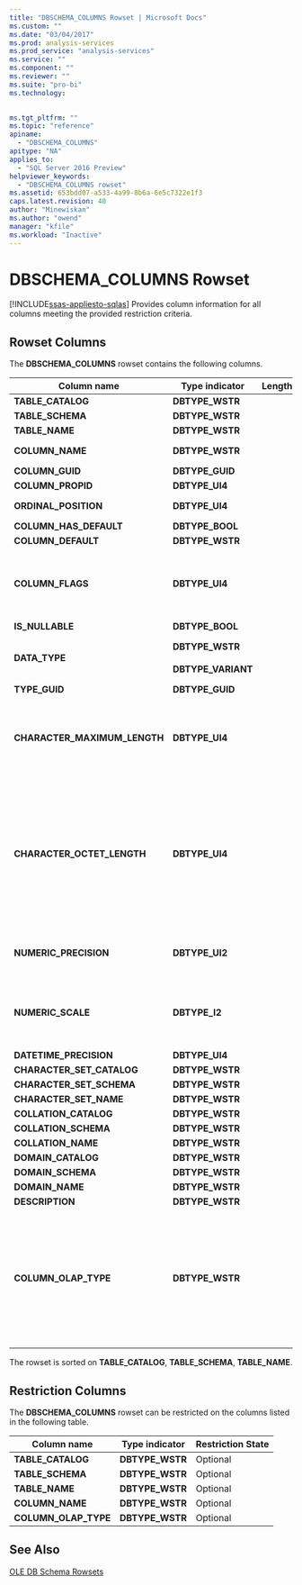 ```yaml
---
title: "DBSCHEMA_COLUMNS Rowset | Microsoft Docs"
ms.custom: ""
ms.date: "03/04/2017"
ms.prod: analysis-services
ms.prod_service: "analysis-services"
ms.service: ""
ms.component: ""
ms.reviewer: ""
ms.suite: "pro-bi"
ms.technology: 
  

ms.tgt_pltfrm: ""
ms.topic: "reference"
apiname: 
  - "DBSCHEMA_COLUMNS"
apitype: "NA"
applies_to: 
  - "SQL Server 2016 Preview"
helpviewer_keywords: 
  - "DBSCHEMA_COLUMNS rowset"
ms.assetid: 653bdd07-a533-4a99-8b6a-6e5c7322e1f3
caps.latest.revision: 40
author: "Minewiskan"
ms.author: "owend"
manager: "kfile"
ms.workload: "Inactive"
---
```

# DBSCHEMA_COLUMNS Rowset
[!INCLUDE[ssas-appliesto-sqlas](../../../includes/ssas-appliesto-sqlas.md)]
  Provides column information for all columns meeting the provided restriction criteria.  
  
## Rowset Columns  
 The **DBSCHEMA_COLUMNS** rowset contains the following columns.  
  
|Column name|Type indicator|Length|Description|  
|-----------------|--------------------|------------|-----------------|  
|**TABLE_CATALOG**|**DBTYPE_WSTR**||The name of the Database.|  
|**TABLE_SCHEMA**|**DBTYPE_WSTR**||Not supported.|  
|**TABLE_NAME**|**DBTYPE_WSTR**||The name of the cube.|  
|**COLUMN_NAME**|**DBTYPE_WSTR**||The name of the attribute hierarchy or measure.|  
|**COLUMN_GUID**|**DBTYPE_GUID**||Not supported.|  
|**COLUMN_PROPID**|**DBTYPE_UI4**||Not supported.|  
|**ORDINAL_POSITION**|**DBTYPE_UI4**||The position of the column, beginning with 1.|  
|**COLUMN_HAS_DEFAULT**|**DBTYPE_BOOL**||Not supported.|  
|**COLUMN_DEFAULT**|**DBTYPE_WSTR**||Not supported.|  
|**COLUMN_FLAGS**|**DBTYPE_UI4**||A **DBCOLUMNFLAGS** bitmask indicating column properties. See 'DBCOLUMNFLAGS Enumerated Type' in [IColumnsInfo::GetColumnInfo](http://msdn2.microsoft.com/library/ms722704.aspx)|  
|**IS_NULLABLE**|**DBTYPE_BOOL**||Always returns **false**.|  
|**DATA_TYPE**|**DBTYPE_WSTR**<br /><br /> **DBTYPE_VARIANT**||The data type of the column. Returns a string for dimension columns and a variant for measures.|  
|**TYPE_GUID**|**DBTYPE_GUID**||Not supported.|  
|**CHARACTER_MAXIMUM_LENGTH**|**DBTYPE_UI4**||The maximum possible length of a value within the column.<br /><br /> This is retrieved from the **DataSize** property in the **DataItem**.|  
|**CHARACTER_OCTET_LENGTH**|**DBTYPE_UI4**||The maximum possible length of a value within the column, in bytes, for character or binary columns.<br /><br /> A value of zero (0) indicates the column has no maximum length.<br /><br /> **NULL** will be returned for columns that do not return binary or character data types.|  
|**NUMERIC_PRECISION**|**DBTYPE_UI2**||The maximum precision of the column for numeric data types other than **DBTYPE_VARNUMERIC**.|  
|**NUMERIC_SCALE**|**DBTYPE_I2**||The number of digits to the right of the decimal point for **DBTYPE_DECIMAL**, **DBTYPE_NUMERIC**, **DBTYPE_VARNUMERIC**. Otherwise, this is **NULL**.|  
|**DATETIME_PRECISION**|**DBTYPE_UI4**||Not supported.|  
|**CHARACTER_SET_CATALOG**|**DBTYPE_WSTR**||Not supported.|  
|**CHARACTER_SET_SCHEMA**|**DBTYPE_WSTR**||Not supported.|  
|**CHARACTER_SET_NAME**|**DBTYPE_WSTR**||Not supported.|  
|**COLLATION_CATALOG**|**DBTYPE_WSTR**||Not supported.|  
|**COLLATION_SCHEMA**|**DBTYPE_WSTR**||Not supported.|  
|**COLLATION_NAME**|**DBTYPE_WSTR**||Not supported.|  
|**DOMAIN_CATALOG**|**DBTYPE_WSTR**||Not supported.|  
|**DOMAIN_SCHEMA**|**DBTYPE_WSTR**||Not supported.|  
|**DOMAIN_NAME**|**DBTYPE_WSTR**||Not supported.|  
|**DESCRIPTION**|**DBTYPE_WSTR**||Not supported.|  
|**COLUMN_OLAP_TYPE**|**DBTYPE_WSTR**||The OLAP type of the object.<br /><br /> **MEASURE** indicates the object is a measure.<br /><br /> **ATTRIBUTE** indicates the object is a dimension attribute.<br /><br /> **SCHEMA** indicates the object is a column in a schema.|  
  
 The rowset is sorted on **TABLE_CATALOG**, **TABLE_SCHEMA**, **TABLE_NAME**.  
  
## Restriction Columns  
 The **DBSCHEMA_COLUMNS** rowset can be restricted on the columns listed in the following table.  
  
|Column name|Type indicator|Restriction State|  
|-----------------|--------------------|-----------------------|  
|**TABLE_CATALOG**|**DBTYPE_WSTR**|Optional|  
|**TABLE_SCHEMA**|**DBTYPE_WSTR**|Optional|  
|**TABLE_NAME**|**DBTYPE_WSTR**|Optional|  
|**COLUMN_NAME**|**DBTYPE_WSTR**|Optional|  
|**COLUMN_OLAP_TYPE**|**DBTYPE_WSTR**|Optional|  
  
## See Also  
 [OLE DB Schema Rowsets](../../../analysis-services/schema-rowsets/ole-db/ole-db-schema-rowsets.md)  
  
  
